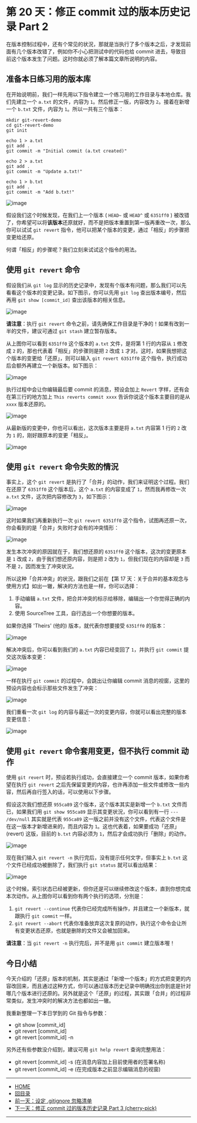 第 20 天：修正 commit 过的版本历史记录 Part 2
=============================================================

在版本控制过程中，还有个常见的状況，那就是当执行了多个版本之后，才发现前面有几个版本改错了，例如你不小心把测试中的代码也给 commit 进去，导致目前这个版本发生了问题。这时你就必须了解本篇文章所说明的内容。

准备本日练习用的版本库
----------------------

在开始说明前，我们一样先用以下指令建立一个练习用的工作目录与本地仓库。我们先建立一个 `a.txt` 的文件，内容为 `1`。然后修正一版，内容改为 `2`。接着在新增一个 `b.txt` 文件，内容为 `1`。所以一共有三个版本：

	mkdir git-revert-demo
	cd git-revert-demo
	git init

	echo 1 > a.txt
	git add .
	git commit -m "Initial commit (a.txt created)"

	echo 2 > a.txt
	git add .
	git commit -m "Update a.txt!"

	echo 1 > b.txt
	git add .
	git commit -m "Add b.txt!"

![image](figures/20/01.png)

假设我们这个时候发现，在我们上一个版本 ( `HEAD~` 或 `HEAD^` 或 `6351ff0` ) 被改错了，你希望可以将**该版本**还原就好，而不是把版本重置到第一版再重改一次，那么你可以试试 `git revert` 指令，他可以把某个版本的变更，通过「相反」的步骤把变更给还原。

何谓「相反」的步骤呢？我们立刻来试试这个指令的用法。


使用 `git revert` 命令
-----------------------

假设我们从 `git log` 显示的历史记录中，发现有个版本有问题，那么我们可以先看看这个版本的变更记录。如下图示，你可以先用 `git log` 查出版本编号，然后再用 `git show [commit_id]` 查出该版本的相关信息。

![image](figures/20/02.png)

**请注意**：执行 `git revert` 命令之前，请先确保工作目录是干净的！如果有改到一半的文件，建议可通过 `git stash` 建立暂存版本。

从上图你可以看到 `6351ff0` 这个版本的 `a.txt` 文件，是将第 1 行的内容从 `1` 修改成 `2` 的，那也代表着「相反」的步骤则是把 `2` 改成 `1` 才对。这时，如果我想把这个版本的变更给「还原」，则可以输入 `git revert 6351ff0` 这个指令，执行成功后会额外再建立一个新版本。如下图示：

![image](figures/20/03.png)

执行过程中会让你编辑最后要 commit 的消息，预设会加上 `Revert` 字样，还有会在第三行的地方加上 `This reverts commit xxxx` 告诉你说这个版本主要目的是从 `xxxx` 版本还原的。

![image](figures/20/04.png)

从最新版的变更中，你也可以看出，这次版本主要是将 `a.txt` 内容第 1 行的 `2` 改为 `1` 的，刚好跟原本的变更「相反」。

![image](figures/20/05.png)


使用 `git revert` 命令失败的情況
--------------------------------

事实上，这个 `git revert` 是执行了「合并」的动作，我们来证明这个过程。我们在还原了 `6351ff0` 这个版本后，这个 `a.txt` 的内容变成了 `1`，然而我再修改一次 `a.txt` 文件，这次把内容修改为 `3`，如下图示：

![image](figures/20/06.png)

这时如果我们再重新执行一次 `git revert 6351ff0` 这个指令，试图再还原一次，你会看到的是「合并」失败时才会有的冲突情形：

![image](figures/20/07.png)

发生本次冲突的原因就在于，我们想还原的 `6351ff0` 这个版本，这次的变更原本是 `1` 改成 `2`，由于我们想还原内容，则是把 `2` 改为 `1`，但我们现在的内容却是 `3` 而不是 `2`，因而发生了冲突状況。

所以这种「合并冲突」的状況，跟我们之前在【第 17 天：关于合并的基本观念与使用方式】如出一辙，解决的方法也是一样，你可以选择：

1. 手动编辑 `a.txt` 文件，把合并冲突的标示给移除，编辑出一个你觉得正确的内容。
2. 使用 SourceTree 工具，自行选出一个你想要的版本。

如果你选择 'Theirs' (他的) 版本，就代表你想要接受 `6351ff0` 的版本：

![image](figures/20/08.png)

解决冲突后，你可以看到我们的 `a.txt` 内容已经变回了 `1`，并执行 `git commit` 提交这次版本变更：

![image](figures/20/09.png)

一样在执行 `git commit` 的过程中，会跳出让你编辑 commit 消息的视窗，这里的预设内容也会标示那些文件发生了冲突：

![image](figures/20/10.png)

我们重看一次 `git log` 的内容与最近一次的变更内容，你就可以看出完整的版本变更信息：

![image](figures/20/11.png)


使用 `git revert` 命令套用变更，但不执行 commit 动作
---------------------------------------------------

使用 `git revert` 时，预设若执行成功，会直接建立一个 commit 版本，如果你希望在执行 `git revert` 之后先保留变更的内容，也许再添加一些文件或修改一些内容，然后再自行签入的话，可以使用以下步骤。

假设这次我们想还原 `955ca89` 这个版本，这个版本其实是新增一个 `b.txt` 文件而已，如果我们用 `git show 955ca89` 显示其变更状況，你可以看到有一行 `--- /dev/null` 其实就是代表 `955ca89` 这一版之前并没有这个文件，代表这个文件是在这一版本才新增进来的，而且内容为 `1`。这也代表着，如果要成功「还原」(revert) 这版，目前的 `b.txt` 内容必须为 `1`，然后才会成功执行「删除」的动作。

![image](figures/20/12.png)

现在我们输入 `git revert -n` 执行完后，没有提示任何文字，但事实上 `b.txt` 这个文件已经成功被删除了，我们执行 `git status` 就可以看出结果：

![image](figures/20/13.png)

这个时候，索引状态已经被更新，但你还是可以继续修改这个版本，直到你想完成本次动作。从上图你可以看到你有两个执行的选项，分別是：

1. `git revert --continue` 代表你已经完成所有操作，并且建立一个新版本，就跟执行 `git commit` 一样。
2. `git revert --abort` 代表你准备放弃这次复原的动作，执行这个命令会让所有变更状态还原，也就是删除的文件又会被加回来。

**请注意**：当 `git revert -n` 执行完后，并不是用 `git commit` 建立版本喔！


今日小结
-------

今天介绍的「还原」版本的机制，其实是通过「新增一个版本」的方式把变更的内容改回来，而且通过这种方式，你可以通过版本历史记录中明确找出你到底是针对哪几个版本进行还原的。另外就是这个「还原」的过程，其实跟「合并」的过程非常类似，发生冲突时的解决方法也都如出一辙。

我重新整理一下本日学到的 Git 指令与参数：

* git show [commit_id]
* git revert [commit_id]
* git revert [commit_id] -n

另外还有些参数没介绍到，建议可用 `git help revert` 查询完整用法：

* git revert [commit_id] -s	(在消息内容加上目前使用者的签署名称)
* git revert [commit_id] -e (在完成版本之前显示编辑消息的视窗)


-------
* [HOME](../README.md)
* [回目录](README.md)
* [前一天：设定 .gitignore 忽略清单](19.md)
* <a href="21.md">下一天：修正 commit 过的版本历史记录 Part 3 (cherry-pick)</a>

-------



